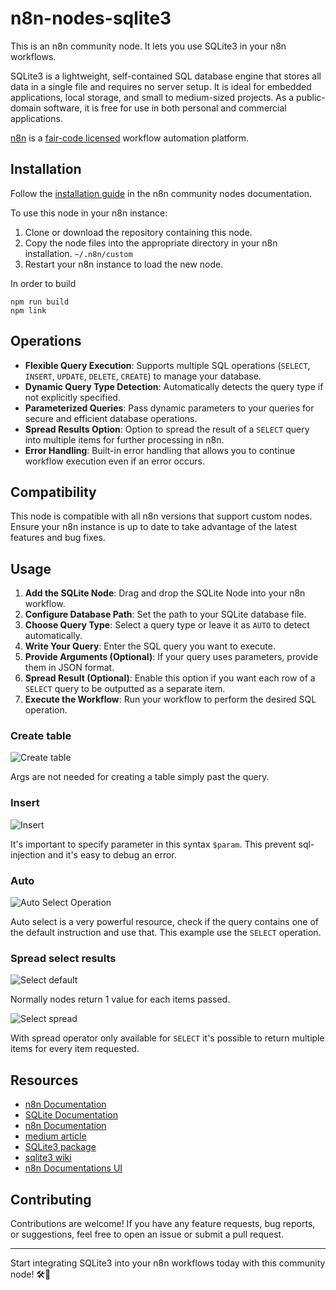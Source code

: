 # n8n-nodes-sqlite3

This is an n8n community node. It lets you use SQLite3 in your n8n workflows.

SQLite3 is a lightweight, self-contained SQL database engine that stores all data in a single file and requires no server setup. It is ideal for embedded applications, local storage, and small to medium-sized projects. As a public-domain software, it is free for use in both personal and commercial applications.

[n8n](https://n8n.io/) is a [fair-code licensed](https://docs.n8n.io/reference/license/) workflow automation platform.

## Installation

Follow the [installation guide](https://docs.n8n.io/integrations/community-nodes/installation/) in the n8n community nodes documentation.

To use this node in your n8n instance:

1. Clone or download the repository containing this node.
2. Copy the node files into the appropriate directory in your n8n installation. `~/.n8n/custom`
3. Restart your n8n instance to load the new node.

In order to build

```
npm run build
npm link
```

## Operations

- **Flexible Query Execution**: Supports multiple SQL operations (`SELECT`, `INSERT`, `UPDATE`, `DELETE`, `CREATE`) to manage your database.
- **Dynamic Query Type Detection**: Automatically detects the query type if not explicitly specified.
- **Parameterized Queries**: Pass dynamic parameters to your queries for secure and efficient database operations.
- **Spread Results Option**: Option to spread the result of a `SELECT` query into multiple items for further processing in n8n.
- **Error Handling**: Built-in error handling that allows you to continue workflow execution even if an error occurs.

## Compatibility

This node is compatible with all n8n versions that support custom nodes. Ensure your n8n instance is up to date to take advantage of the latest features and bug fixes.

## Usage

1. **Add the SQLite Node**: Drag and drop the SQLite Node into your n8n workflow.
2. **Configure Database Path**: Set the path to your SQLite database file.
3. **Choose Query Type**: Select a query type or leave it as `AUTO` to detect automatically.
4. **Write Your Query**: Enter the SQL query you want to execute.
5. **Provide Arguments (Optional)**: If your query uses parameters, provide them in JSON format.
6. **Spread Result (Optional)**: Enable this option if you want each row of a `SELECT` query to be outputted as a separate item.
7. **Execute the Workflow**: Run your workflow to perform the desired SQL operation.

### Create table

![Create table](images/create.png)

Args are not needed for creating a table simply past the query.

### Insert

![Insert](images/insert.png)

It's important to specify parameter in this syntax `$param`.
This prevent sql-injection and it's easy to debug an error.

### Auto

![Auto Select Operation](images/auto_select.png)

Auto select is a very powerful resource, check if the query contains one of the default instruction and use that.
This example use the `SELECT` operation.

### Spread select results

![Select default](images/select_default.png)

Normally nodes return 1 value for each items passed.

![Select spread](images/select_spread.png)

With spread operator only available for `SELECT` it's possible to return multiple items for every item requested.

## Resources

- [n8n Documentation](https://docs.n8n.io/)
- [SQLite Documentation](https://www.sqlite.org/docs.html)
- [n8n Documentation](https://docs.n8n.io/integrations/creating-nodes/build/declarative-style-node/#step-35-add-operations)
- [medium article](https://medium.com/@tarikalaouimhamdi/how-to-create-your-own-n8n-node-package-f298675712f0)
- [SQLite3 package](https://www.npmjs.com/package/sqlite3)
- [sqlite3 wiki](https://github.com/TryGhost/node-sqlite3/wiki/API)
- [n8n Documentations UI](https://docs.n8n.io/integrations/creating-nodes/build/reference/ui-elements/#string)

## Contributing

Contributions are welcome! If you have any feature requests, bug reports, or suggestions, feel free to open an issue or submit a pull request.

---

Start integrating SQLite3 into your n8n workflows today with this community node! 🛠️🚀
